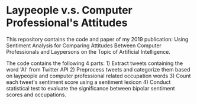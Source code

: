 # Laypeople v.s. Computer Professional's Attitudes

This repository contains the code and paper of my 2019 publication: Using Sentiment Analysis for Comparing Attitudes Between Computer Professionals and Laypersons on the Topic of Artificial Intelligence. 

The code contains the following 4 parts: 1) Extract tweets containing the word 'AI' from Twitter API 2) Preprocess tweets and categorize them based on laypeople and computer professional related occupation words 3) Count each tweet's sentiment score using a sentiment lexicon 4) Conduct statistical test to evaluate the significance between bipolar sentiment scores and occupations. 
